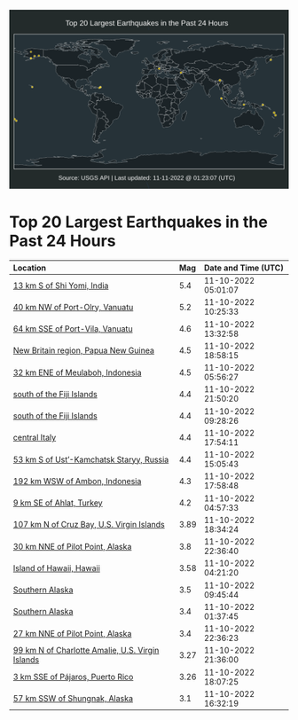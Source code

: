 ![Map](./map.png)

# Top 20 Largest Earthquakes in the Past 24 Hours

| Location | Mag | Date and Time (UTC) |
|:---|:---|:---|
| [13 km S of Shi Yomi, India](https://earthquake.usgs.gov/earthquakes/eventpage/us7000inqd) | 5.4 | 11-10-2022 05:01:07 |
| [40 km NW of Port-Olry, Vanuatu](https://earthquake.usgs.gov/earthquakes/eventpage/us7000insd) | 5.2 | 11-10-2022 10:25:33 |
| [64 km SSE of Port-Vila, Vanuatu](https://earthquake.usgs.gov/earthquakes/eventpage/us7000int1) | 4.6 | 11-10-2022 13:32:58 |
| [New Britain region, Papua New Guinea](https://earthquake.usgs.gov/earthquakes/eventpage/us7000invq) | 4.5 | 11-10-2022 18:58:15 |
| [32 km ENE of Meulaboh, Indonesia](https://earthquake.usgs.gov/earthquakes/eventpage/us7000inqi) | 4.5 | 11-10-2022 05:56:27 |
| [south of the Fiji Islands](https://earthquake.usgs.gov/earthquakes/eventpage/us7000inwr) | 4.4 | 11-10-2022 21:50:20 |
| [south of the Fiji Islands](https://earthquake.usgs.gov/earthquakes/eventpage/us7000inqy) | 4.4 | 11-10-2022 09:28:26 |
| [central Italy](https://earthquake.usgs.gov/earthquakes/eventpage/us7000inve) | 4.4 | 11-10-2022 17:54:11 |
| [53 km S of Ust’-Kamchatsk Staryy, Russia](https://earthquake.usgs.gov/earthquakes/eventpage/us7000intk) | 4.4 | 11-10-2022 15:05:43 |
| [192 km WSW of Ambon, Indonesia](https://earthquake.usgs.gov/earthquakes/eventpage/us7000invh) | 4.3 | 11-10-2022 17:58:48 |
| [9 km SE of Ahlat, Turkey](https://earthquake.usgs.gov/earthquakes/eventpage/us7000inqc) | 4.2 | 11-10-2022 04:57:33 |
| [107 km N of Cruz Bay, U.S. Virgin Islands](https://earthquake.usgs.gov/earthquakes/eventpage/pr2022314001) | 3.89 | 11-10-2022 18:34:24 |
| [30 km NNE of Pilot Point, Alaska](https://earthquake.usgs.gov/earthquakes/eventpage/ak022efo2p1a) | 3.8 | 11-10-2022 22:36:40 |
| [Island of Hawaii, Hawaii](https://earthquake.usgs.gov/earthquakes/eventpage/hv73214847) | 3.58 | 11-10-2022 04:21:20 |
| [Southern Alaska](https://earthquake.usgs.gov/earthquakes/eventpage/ak022efgdm12) | 3.5 | 11-10-2022 09:45:44 |
| [Southern Alaska](https://earthquake.usgs.gov/earthquakes/eventpage/ak022efbkfka) | 3.4 | 11-10-2022 01:37:45 |
| [27 km NNE of Pilot Point, Alaska](https://earthquake.usgs.gov/earthquakes/eventpage/ak022efo29z2) | 3.4 | 11-10-2022 22:36:23 |
| [99 km N of Charlotte Amalie, U.S. Virgin Islands](https://earthquake.usgs.gov/earthquakes/eventpage/pr71381758) | 3.27 | 11-10-2022 21:36:00 |
| [3 km SSE of Pájaros, Puerto Rico](https://earthquake.usgs.gov/earthquakes/eventpage/pr2022314000) | 3.26 | 11-10-2022 18:07:25 |
| [57 km SSW of Shungnak, Alaska](https://earthquake.usgs.gov/earthquakes/eventpage/us7000inuu) | 3.1 | 11-10-2022 16:32:19 |
